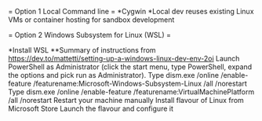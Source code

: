 = Option 1 Local Command line =
*Cygwin
*Local dev reuses existing Linux VMs or container hosting for sandbox development

= Option 2 Windows Subsystem for Linux (WSL) =

*Install WSL
**Summary of instructions from https://dev.to/mattetti/setting-up-a-windows-linux-dev-env-2oi
    Launch PowerShell as Administrator (click the start menu, type PowerShell, expand the options and pick run as Administrator).
    Type dism.exe /online /enable-feature /featurename:Microsoft-Windows-Subsystem-Linux /all /norestart
    Type dism.exe /online /enable-feature /featurename:VirtualMachinePlatform /all /norestart
    Restart your machine manually
    Install flavour of Linux from Microsoft Store
    Launch the flavour and configure it
